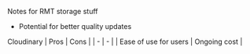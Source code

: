 Notes for RMT storage stuff
- Potential for better quality updates

Cloudinary
| Pros | Cons |
| - | - |
| Ease of use for users | Ongoing cost |

